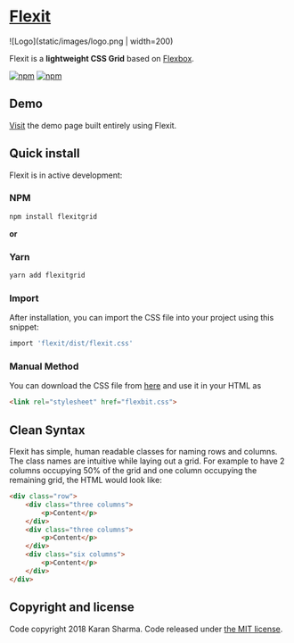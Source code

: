 # [Flexit](https://mrkaran.com/flexit/)
![Logo](static/images/logo.png | width=200)

Flexit is a **lightweight CSS Grid** based on [Flexbox](https://www.w3.org/TR/css-flexbox-1/#intro).

[![npm](https://img.shields.io/npm/v/flexitgrid.svg)][npm-link]
[![npm](https://img.shields.io/npm/dm/flexitgrid.svg)][npm-link]

## Demo

[Visit](https://mrkaran.com/flexit/) the demo page built entirely using Flexit.


## Quick install

Flexit is in active development:

### NPM

```sh
npm install flexitgrid
```

**or**

### Yarn

```sh
yarn add flexitgrid
```

### Import
After installation, you can import the CSS file into your project using this snippet:

```sh
import 'flexit/dist/flexit.css'
```

### Manual Method

You can download the CSS file from [here](https://github.com/mr-karan/flexit/blob/master/dist/flexit.css) and use it in your HTML as
```html
<link rel="stylesheet" href="flexbit.css">
```


## Clean Syntax

Flexit has simple, human readable classes for naming rows and columns. The class names are intuitive while laying out a grid. For example to
have 2 columns occupying 50% of the grid and one column occupying the remaining grid, the HTML would look like:

```html
<div class="row">
    <div class="three columns">
        <p>Content</p>
    </div>
    <div class="three columns">
        <p>Content</p>
    </div>
    <div class="six columns">
        <p>Content</p>
    </div>
</div>
```


## Copyright and license

Code copyright 2018 Karan Sharma. Code released under [the MIT license](https://github.com/mr-karan/flexit/blob/master/LICENSE).

[npm-link]: https://www.npmjs.com/package/flexitgrid
